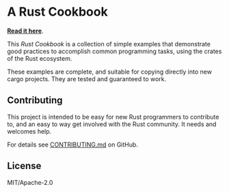 # A Rust Cookbook

**[Read it here]**.

This _Rust Cookbook_ is a collection of simple examples that
demonstrate good practices to accomplish common programming tasks,
using the crates of the Rust ecosystem.

These examples are complete, and suitable for copying directly into
new cargo projects. They are tested and guaranteed to work.

[Read it here]: https://brson.github.io/rust-cookbook

## Contributing

This project is intended to be easy for new Rust programmers to
contribute to, and an easy to way get involved with the Rust
community. It needs and welcomes help.

For details see [CONTRIBUTING.md] on GitHub.

[CONTRIBUTING.md]: https://github.com/brson/rust-cookbook/blob/master/CONTRIBUTING.md

## License

MIT/Apache-2.0
